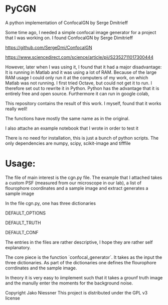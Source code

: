 # PyCGN
A python implementation of ConfocalGN by Serge Dmitrieff 

Some time ago, I needed a simple confocal image generator for a project that I was working on. I found ConfocalGN by Serge Dimitrieff

https://github.com/SergeDmi/ConfocalGN

https://www.sciencedirect.com/science/article/pii/S2352711017300444

However, later when I was using it, I found that it had a major disadvantage: It is running in Matlab and it was using a lot of RAM. Because of the large RAM usage I could only run it at the computers of my work, on which Matlab was not running. I first tried Octave, but could not get it to run. I therefore set out to rewrite it in Python. Python has the advantage that it is entirely free and open source. Furthermore it can run in google colab, 


This repository contains the result of this work. I myself, found that it works really well!


The functions have mostly the same name as in the original. 

I also attache an example notebook that I wrote in order to test it


There is no need for installation, this is just a bunch of python scripts. The only dependencies are numpy, scipy, scikit-image and tifffile



# Usage:

The file of main interest is the cgn.py file. The example that I attached takes a custom PSF (measured from our microscope in our lab), a list of flourophore coordinates and a sample image and extract generates a sample image

In the file cgn.py, one has three dictionaries 

DEFAULT_OPTIONS

DEFAULT_TRUTH

DEFAULT_CONF


The entries in the files are rather descriptive, I hope they are rather self explanatory. 


The core piece is the function ´confocal_generator´. It takes as the input the three dictionaries. As part of the dictionaries one defines the flourophore corrdinates and the sample image. 

In theory it is very easy to iimplement such that it takes a grounf truth image and the manully enter the moments for the background noise.




Copyright Jako Niessner
This project is distributed under the GPL v3 license



